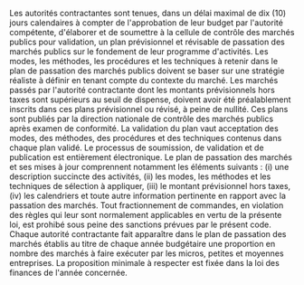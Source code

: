 
Les autorités contractantes sont tenues, dans un délai maximal de dix
(10) jours calendaires à compter de l'approbation de leur budget par
l'autorité compétente, d'élaborer et de soumettre à la cellule de
contrôle des marchés publics pour validation, un plan prévisionnel et
révisable de passation des marchés publics sur le fondement de leur
programme d'activités.
Les modes, les méthodes, les procédures et les techniques à retenir dans
le plan de passation des marchés publics doivent se baser sur une
stratégie réaliste à définir en tenant compte du contexte du marché.
Les marchés passés par l'autorité contractante dont les montants
prévisionnels hors taxes sont supérieurs au seuil de dispense, doivent
avoir été préalablement inscrits dans ces plans prévisionnel ou révisé,
à peine de nullité.
Ces plans sont publiés par la direction nationale de contrôle des
marchés publics après examen de conformité.
La validation du plan vaut acceptation des modes, des méthodes, des
procédures et des techniques contenus dans chaque plan validé.
Le processus de soumission, de validation et de publication est
entièrement électronique. Le plan de passation des marchés et ses mises
à jour comprennent notamment les éléments suivants : (i) une description
succincte des activités, (ii) les modes, les méthodes et les techniques
de sélection à appliquer, (iii) le montant prévisionnel hors taxes, (iv)
les calendriers et toute autre information pertinente en rapport avec la
passation des marchés.
Tout fractionnement de commandes, en violation des règles qui leur sont
normalement applicables en vertu de la présente loi, est prohibé sous
peine des sanctions prévues par le présent code.
Chaque autorité contractante fait apparaître dans le plan de passation
des marchés établis au titre de chaque année budgétaire une proportion
en nombre des marchés à faire exécuter par les micros, petites et
moyennes entreprises. La proposition minimale à respecter est fixée dans
la loi des finances de l'année concernée.